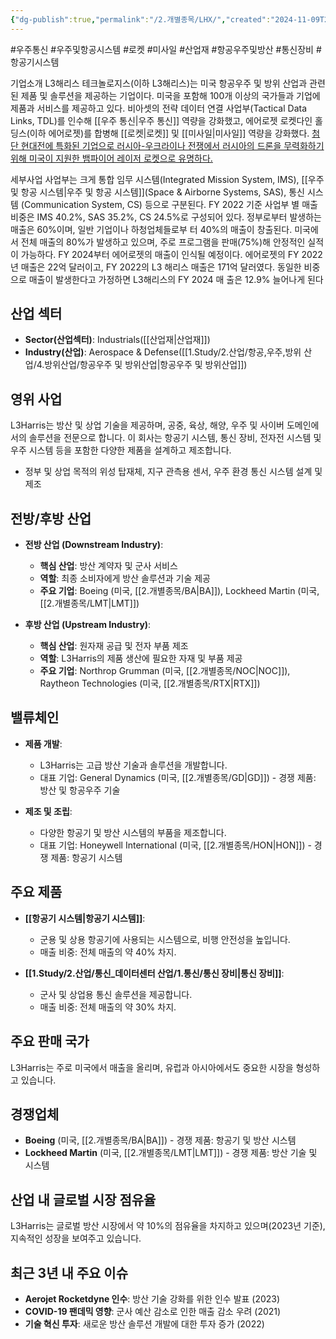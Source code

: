 ```yaml
---
{"dg-publish":true,"permalink":"/2.개별종목/LHX/","created":"2024-11-09T22:37:33.498+09:00","updated":"2025-07-29T21:37:04.844+09:00"}
---
```


#우주통신 #우주및항공시스템 #로켓 #미사일 #산업재 #항공우주및방산 #통신장비 #항공기시스템 


기업소개 
L3해리스 테크놀로지스(이하 L3해리스)는 미국 항공우주 및 방위 산업과 관련된 제품 및 솔루션을 제공하는 기업이다. 미국을 포함해 100개 이상의 국가들과 기업에 제품과 서비스를 제공하고 있다. 비아셋의 전략 데이터 연결 사업부(Tactical Data Links, TDL)를 인수해 [[우주 통신\|우주 통신]] 역량을 강화했고, 에어로젯 로켓다인 홀딩스(이하 에어로젯)를 합병해 [[로켓\|로켓]] 및 [[미사일\|미사일]] 역량을 강화했다. [첨단 현대전에 특화된 기업으로 러시아-우크라이나 전쟁에서 러시아의 드론을 무력화하기 위해 미국이 지원한 뱀파이어 레이저 로켓으로 유명하다.](★%201.29_구조적%20변화에%20주목할%20미국%20우주%20항공%20및%20방산.pdf#page=32&selection=315,0,468,1&color=yellow)

세부사업 
사업부는 크게 통합 임무 시스템(Integrated Mission System, IMS), [[우주 및 항공 시스템\|우주 및 항공 시스템]](Space & Airborne Systems, SAS), 통신 시스템 (Communication System, CS) 등으로 구분된다. FY 2022 기준 사업부 별 매출 비중은 IMS 40.2%, SAS 35.2%, CS 24.5%로 구성되어 있다. 정부로부터 발생하는 매출은 60%이며, 일반 기업이나 하청업체들로부 터 40%의 매출이 창출된다. 미국에서 전체 매출의 80%가 발생하고 있으며, 주로 프로그램을 판매(75%)해 안정적인 실적이 가능하다. FY 2024부터 에어로젯의 매출이 인식될 예정이다. 에어로젯의 FY 2022년 매출은 22억 달러이고, FY 2022의 L3 해리스 매출은 171억 달러였다. 동일한 비중으로 매출이 발생한다고 가정하면 L3해리스의 FY 2024 매 출은 12.9% 늘어나게 된다


## 산업 섹터

- **Sector(산업섹터)**: Industrials([[산업재\|산업재]])
- **Industry(산업)**: Aerospace & Defense([[1.Study/2.산업/항공,우주,방위 산업/4.방위산업/항공우주 및 방위산업\|항공우주 및 방위산업]])

## 영위 사업

L3Harris는 방산 및 상업 기술을 제공하며, 공중, 육상, 해양, 우주 및 사이버 도메인에서의 솔루션을 전문으로 합니다. 이 회사는 항공기 시스템, 통신 장비, 전자전 시스템 및 우주 시스템 등을 포함한 다양한 제품을 설계하고 제조합니다.

- 정부 및 상업 목적의 위성 탑재체, 지구 관측용 센서, 우주 환경 통신 시스템 설계 및 제조

## 전방/후방 산업

- **전방 산업 (Downstream Industry)**:
    
    - **핵심 산업**: 방산 계약자 및 군사 서비스
    - **역할**: 최종 소비자에게 방산 솔루션과 기술 제공
    - **주요 기업**: Boeing (미국, [[2.개별종목/BA\|BA]]), Lockheed Martin (미국, [[2.개별종목/LMT\|LMT]])

- **후방 산업 (Upstream Industry)**:
    
    - **핵심 산업**: 원자재 공급 및 전자 부품 제조
    - **역할**: L3Harris의 제품 생산에 필요한 자재 및 부품 제공
    - **주요 기업**: Northrop Grumman (미국, [[2.개별종목/NOC\|NOC]]), Raytheon Technologies (미국, [[2.개별종목/RTX\|RTX]])

## 밸류체인

- **제품 개발**:
    
    - L3Harris는 고급 방산 기술과 솔루션을 개발합니다.
    - 대표 기업: General Dynamics (미국, [[2.개별종목/GD\|GD]]) - 경쟁 제품: 방산 및 항공우주 기술
    
- **제조 및 조립**:
    
    - 다양한 항공기 및 방산 시스템의 부품을 제조합니다.
    - 대표 기업: Honeywell International (미국, [[2.개별종목/HON\|HON]]) - 경쟁 제품: 항공기 시스템
    

## 주요 제품

- **[[항공기 시스템\|항공기 시스템]]**:
    
    - 군용 및 상용 항공기에 사용되는 시스템으로, 비행 안전성을 높입니다.
    - 매출 비중: 전체 매출의 약 40% 차지.
    
- **[[1.Study/2.산업/통신_데이터센터 산업/1.통신/통신 장비\|통신 장비]]**:
    
    - 군사 및 상업용 통신 솔루션을 제공합니다.
    - 매출 비중: 전체 매출의 약 30% 차지.
    

## 주요 판매 국가

L3Harris는 주로 미국에서 매출을 올리며, 유럽과 아시아에서도 중요한 시장을 형성하고 있습니다.

## 경쟁업체

- **Boeing** (미국, [[2.개별종목/BA\|BA]]) - 경쟁 제품: 항공기 및 방산 시스템
- **Lockheed Martin** (미국, [[2.개별종목/LMT\|LMT]]) - 경쟁 제품: 방산 기술 및 시스템

## 산업 내 글로벌 시장 점유율

L3Harris는 글로벌 방산 시장에서 약 10%의 점유율을 차지하고 있으며(2023년 기준), 지속적인 성장을 보여주고 있습니다.

## 최근 3년 내 주요 이슈

- **Aerojet Rocketdyne 인수**: 방산 기술 강화를 위한 인수 발표 (2023)
- **COVID-19 팬데믹 영향**: 군사 예산 감소로 인한 매출 감소 우려 (2021)
- **기술 혁신 투자**: 새로운 방산 솔루션 개발에 대한 투자 증가 (2022)